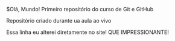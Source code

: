 $Olá, Mundo!
Primeiro repositório do curso de Git e GitHub

Repositório criado durante ua aula ao vivo

Essa linha eu alterei diretamente no site! QUE IMPRESSIONANTE!
